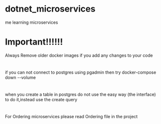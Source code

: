 # dotnet_microservices
me learning microservices


# Important!!!!!!
Always Remove older docker images if you add any changes to your code
# 
if you can not connect to postgres using pgadmin then try docker-compose down --volume
# 
when you create a table in postgres do not use the easy way (the interface) to do it,instead use the create query
#
For Ordering microservices please read Ordering file in the project
